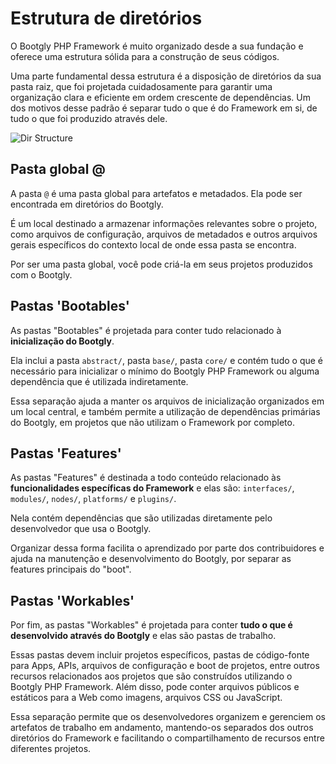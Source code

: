 # Estrutura de diretórios

O Bootgly PHP Framework é muito organizado desde a sua fundação e oferece uma estrutura sólida para a construção de seus códigos.

Uma parte fundamental dessa estrutura é a disposição de diretórios da sua pasta raiz, que foi projetada cuidadosamente para garantir uma organização clara e eficiente em ordem crescente de dependências. Um dos motivos desse padrão é separar tudo o que é do Framework em si, de tudo o que foi produzido através dele.

![Dir Structure](images/pages/Bootgly/basic/directory_structure.png)

## Pasta global @

A pasta `@` é uma pasta global para artefatos e metadados. Ela pode ser encontrada em diretórios do Bootgly.

É um local destinado a armazenar informações relevantes sobre o projeto, como arquivos de configuração, arquivos de metadados e outros arquivos gerais específicos do contexto local de onde essa pasta se encontra.

Por ser uma pasta global, você pode criá-la em seus projetos produzidos com o Bootgly.

## Pastas 'Bootables'

As pastas "Bootables" é projetada para conter tudo relacionado à **inicialização do Bootgly**.

Ela inclui a pasta `abstract/`, pasta `base/`, pasta `core/` e contém tudo o que é necessário para inicializar o mínimo do Bootgly PHP Framework ou alguma dependência que é utilizada indiretamente.

Essa separação ajuda a manter os arquivos de inicialização organizados em um local central, e também permite a utilização de dependências primárias do Bootgly, em projetos que não utilizam o Framework por completo.

## Pastas 'Features'

As pastas "Features" é destinada a todo conteúdo relacionado às **funcionalidades específicas do Framework** e elas são: `interfaces/`, `modules/`, `nodes/`, `platforms/` e `plugins/`.

Nela contém dependências que são utilizadas diretamente pelo desenvolvedor que usa o Bootgly.

Organizar dessa forma facilita o aprendizado por parte dos contribuidores e ajuda na manutenção e desenvolvimento do Bootgly, por separar as features principais do "boot".

## Pastas 'Workables'

Por fim, as pastas "Workables" é projetada para conter **tudo o que é desenvolvido através do Bootgly** e elas são pastas de trabalho.

Essas pastas devem incluir projetos específicos, pastas de código-fonte para Apps, APIs, arquivos de configuração e boot de projetos, entre outros recursos relacionados aos projetos que são construídos utilizando o Bootgly PHP Framework.
Além disso, pode conter arquivos públicos e estáticos para a Web como imagens, arquivos CSS ou JavaScript.

Essa separação permite que os desenvolvedores organizem e gerenciem os artefatos de trabalho em andamento, mantendo-os separados dos outros diretórios do Framework e facilitando o compartilhamento de recursos entre diferentes projetos.
